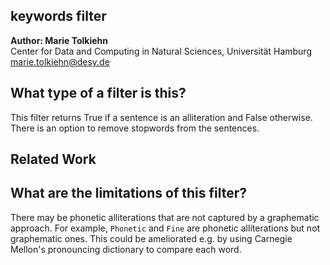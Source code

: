 ## keywords filter

**Author: Marie Tolkiehn**\
Center for Data and Computing in Natural Sciences, Universität Hamburg\
marie.tolkiehn@desy.de

## What type of a filter is this?

This filter returns True if a sentence is an alliteration and False otherwise. 
There is an option to remove stopwords from the sentences. 

## Related Work

## What are the limitations of this filter?
There may be phonetic alliterations that are not captured by a graphematic approach. For example, `Phonetic` and `Fine` are phonetic alliterations but not graphematic ones. 
This could be ameliorated e.g. by using Carnegie Mellon's pronouncing dictionary to compare each word. 